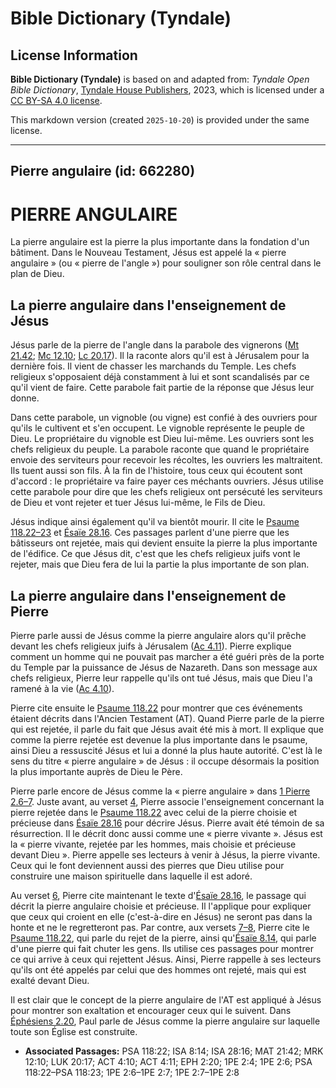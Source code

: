 # Bible Dictionary (Tyndale)

## License Information

**Bible Dictionary (Tyndale)** is based on and adapted from: _Tyndale Open Bible Dictionary_, [Tyndale House Publishers](https://tyndaleopenresources.com/), 2023, which is licensed under a [CC BY-SA 4.0 license](https://creativecommons.org/licenses/by-sa/4.0/legalcode.en).

This markdown version (created `2025-10-20`) is provided under the same license.



--------------------------------

## Pierre angulaire (id: 662280)

PIERRE ANGULAIRE
================

La pierre angulaire est la pierre la plus importante dans la fondation d'un bâtiment. Dans le Nouveau Testament, Jésus est appelé la « pierre angulaire » (ou « pierre de l'angle ») pour souligner son rôle central dans le plan de Dieu.

La pierre angulaire dans l'enseignement de Jésus
------------------------------------------------

Jésus parle de la pierre de l'angle dans la parabole des vignerons ([Mt 21\.42](https://ref.ly/Matt21:42); [Mc 12\.10](https://ref.ly/Mark12:10); [Lc 20\.17](https://ref.ly/Luke20:17)). Il la raconte alors qu'il est à Jérusalem pour la dernière fois. Il vient de chasser les marchands du Temple. Les chefs religieux s'opposaient déjà constamment à lui et sont scandalisés par ce qu'il vient de faire. Cette parabole fait partie de la réponse que Jésus leur donne.

Dans cette parabole, un vignoble (ou vigne) est confié à des ouvriers pour qu'ils le cultivent et s'en occupent. Le vignoble représente le peuple de Dieu. Le propriétaire du vignoble est Dieu lui\-même. Les ouvriers sont les chefs religieux du peuple. La parabole raconte que quand le propriétaire envoie des serviteurs pour recevoir les récoltes, les ouvriers les maltraitent. Ils tuent aussi son fils. À la fin de l'histoire, tous ceux qui écoutent sont d'accord : le propriétaire va faire payer ces méchants ouvriers. Jésus utilise cette parabole pour dire que les chefs religieux ont persécuté les serviteurs de Dieu et vont rejeter et tuer Jésus lui\-même, le Fils de Dieu.

Jésus indique ainsi également qu'il va bientôt mourir. Il cite le [Psaume 118\.22–23](https://ref.ly/Ps118:22-Ps118:23) et [Ésaïe 28\.16](https://ref.ly/Isa28:16). Ces passages parlent d'une pierre que les bâtisseurs ont rejetée, mais qui devient ensuite la pierre la plus importante de l'édifice. Ce que Jésus dit, c'est que les chefs religieux juifs vont le rejeter, mais que Dieu fera de lui la partie la plus importante de son plan.

La pierre angulaire dans l'enseignement de Pierre
-------------------------------------------------

Pierre parle aussi de Jésus comme la pierre angulaire alors qu'il prêche devant les chefs religieux juifs à Jérusalem ([Ac 4\.11](https://ref.ly/Acts4:11)). Pierre explique comment un homme qui ne pouvait pas marcher a été guéri près de la porte du Temple par la puissance de Jésus de Nazareth. Dans son message aux chefs religieux, Pierre leur rappelle qu'ils ont tué Jésus, mais que Dieu l'a ramené à la vie ([Ac 4\.10](https://ref.ly/Acts4:10)).

Pierre cite ensuite le [Psaume 118\.22](https://ref.ly/Ps118:22) pour montrer que ces événements étaient décrits dans l'Ancien Testament (AT). Quand Pierre parle de la pierre qui est rejetée, il parle du fait que Jésus avait été mis à mort. Il explique que comme la pierre rejetée est devenue la plus importante dans le psaume, ainsi Dieu a ressuscité Jésus et lui a donné la plus haute autorité. C'est là le sens du titre « pierre angulaire » de Jésus : il occupe désormais la position la plus importante auprès de Dieu le Père.

Pierre parle encore de Jésus comme la « pierre angulaire » dans [1 Pierre 2\.6–7](https://ref.ly/1Pet2:6-1Pet2:7). Juste avant, au verset [4](https://ref.ly/1Pet2:4), Pierre associe l'enseignement concernant la pierre rejetée dans le [Psaume 118\.22](https://ref.ly/Ps118:22) avec celui de la pierre choisie et précieuse dans [Ésaïe 28\.16](https://ref.ly/Isa28:16) pour décrire Jésus. Pierre avait été témoin de sa résurrection. Il le décrit donc aussi comme une « pierre vivante ». Jésus est la « pierre vivante, rejetée par les hommes, mais choisie et précieuse devant Dieu ». Pierre appelle ses lecteurs à venir à Jésus, la pierre vivante. Ceux qui le font deviennent aussi des pierres que Dieu utilise pour construire une maison spirituelle dans laquelle il est adoré.

Au verset [6](https://ref.ly/1Pet2:6), Pierre cite maintenant le texte d'[Ésaïe 28\.16](https://ref.ly/Isa28:16), le passage qui décrit la pierre angulaire choisie et précieuse. Il l'applique pour expliquer que ceux qui croient en elle (c'est\-à\-dire en Jésus) ne seront pas dans la honte et ne le regretteront pas. Par contre, aux versets [7–8](https://ref.ly/1Pet2:7-1Pet2:8), Pierre cite le [Psaume 118\.22](https://ref.ly/Ps118:22), qui parle du rejet de la pierre, ainsi qu'[Ésaïe 8\.14](https://ref.ly/Isa8:14), qui parle d'une pierre qui fait chuter les gens. Ils utilise ces passages pour montrer ce qui arrive à ceux qui rejettent Jésus. Ainsi, Pierre rappelle à ses lecteurs qu'ils ont été appelés par celui que des hommes ont rejeté, mais qui est exalté devant Dieu.

Il est clair que le concept de la pierre angulaire de l'AT est appliqué à Jésus pour montrer son exaltation et encourager ceux qui le suivent. Dans [Éphésiens 2\.20](https://ref.ly/Eph2:20), Paul parle de Jésus comme la pierre angulaire sur laquelle toute son Église est construite.

* **Associated Passages:** PSA 118:22; ISA 8:14; ISA 28:16; MAT 21:42; MRK 12:10; LUK 20:17; ACT 4:10; ACT 4:11; EPH 2:20; 1PE 2:4; 1PE 2:6; PSA 118:22–PSA 118:23; 1PE 2:6–1PE 2:7; 1PE 2:7–1PE 2:8

